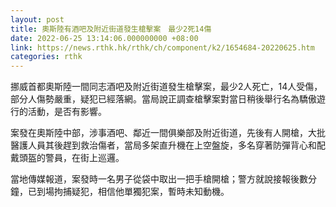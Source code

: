 ```yaml
---
layout: post
title: 奧斯陸有酒吧及附近街道發生槍擊案　最少2死14傷
date: 2022-06-25 13:14:06.000000000 +08:00
link: https://news.rthk.hk/rthk/ch/component/k2/1654684-20220625.htm
categories: rthk
---
```


挪威首都奧斯陸一間同志酒吧及附近街道發生槍擊案，最少2人死亡，14人受傷，部分人傷勢嚴重，疑犯已經落網。當局說正調查槍擊案對當日稍後舉行名為驕傲遊行的活動，是否有影響。

案發在奧斯陸中部，涉事酒吧、鄰近一間俱樂部及附近街道，先後有人開槍，大批醫護人員其後趕到救治傷者，當局多架直升機在上空盤旋，多名穿著防彈背心和配戴頭盔的警員，在街上巡邏。

當地傳媒報道，案發時一名男子從袋中取出一把手槍開槍；警方就說接報後數分鐘，已到場拘捕疑犯，相信他單獨犯案，暫時未知動機。
